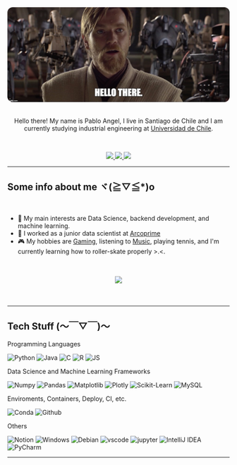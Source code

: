 
<div align="center">
    <img src='hello_there.jpeg' style="border-radius: 12px"> 
</div>

<br>

<div align="center">

Hello there! My name is Pablo Angel, I live in Santiago de Chile and I am currently studying industrial engineering at [Universidad de Chile](https://www.uchile.cl/).

</div>

<br>

<p align="center">
    <a href="https://www.linkedin.com/in/pablo-angel-946103229/">
        <img src="https://img.shields.io/badge/LinkedIn-0077B5?style=for-the-badge&logo=linkedin&logoColor=white"/>
    </a>
    <a href="mailto:pablo.angel.inq@gmail.com">
        <img src="https://img.shields.io/badge/Gmail-D14836?style=for-the-badge&logo=gmail&logoColor=white"/>
    </a>
    <a href="CV.pdf">
        <img src="https://img.shields.io/badge/CV-Blue?style=for-the-badge&logoColor=white"/>
    </a>
</p>

---

## Some info about me ヾ(≧▽≦*)o

<br>

- 💙 My main interests are Data Science, backend development, and machine learning.
- 👷 I worked as a junior data scientist at [Arcoprime](https://www.linkedin.com/company/arcoprime/?originalSubdomain=cl)
- 🎮 My hobbies are [Gaming](https://steamcommunity.com/id/snackyyyyyy/), listening to [Music](https://open.spotify.com/playlist/2TDM0dp1YgTR2Y6mFFErVj?si=0853abf456b94f55), playing tennis, and I'm currently learning how to roller-skate properly >.<.

<br>
<br>

<div align='center'>
<img src="https://github-readme-stats.vercel.app/api?username=Snackyyy&count_private=true&show_icons=true&custom_title=Github&theme=chartreuse-dark&bg_color=0,000000,130F40&layout=compact&border_radius=8">
</div>

<br>
<br>

---

## Tech Stuff (〜￣▽￣)〜️

Programming Languages

![Python](https://img.shields.io/badge/Python-FFD43B?style=flat-square&logo=python&logoColor=blue)
![Java](https://img.shields.io/badge/Java-%23ED8B00.svg?style=flat-square&logo=java&logoColor=white)
![C](https://img.shields.io/badge/c-%2300599C.svg?style=flat-square&logo=c&logoColor=white)
![R](https://img.shields.io/badge/r-%23276DC3.svg?style=flat-square&logo=r&logoColor=white)
![JS](https://img.shields.io/badge/JavaScript-323330?style=flat-square&logo=javascript&logoColor=F7DF1E)

Data Science and Machine Learning Frameworks

![Numpy](https://img.shields.io/badge/Numpy-777BB4?style=flat-square&logo=numpy&logoColor=white])
![Pandas](https://img.shields.io/badge/Pandas-2C2D72?style=flat-square&logo=pandas&logoColor=white])
![Matplotlib](https://img.shields.io/badge/Matplotlib-%23ffffff.svg?style=flat-square&logo=Matplotlib&logoColor=black)
![Plotly](https://img.shields.io/badge/Plotly-239120?style=flat-square&logo=plotly&logoColor=white])
![Scikit-Learn](https://img.shields.io/badge/scikit_learn-F7931E?style=flat-square&logo=scikit-learn&logoColor=white])
![MySQL](https://img.shields.io/badge/MySQL-%2300f.svg?style=flat-square&logo=mysql&logoColor=white)

Enviroments, Containers, Deploy, CI, etc.

![Conda](https://img.shields.io/badge/conda-342B029.svg?&style=flat-square&logo=anaconda&logoColor=white)
![Github](https://img.shields.io/badge/GitHub-100000?style=flat-square&logo=github&logoColor=white)


Others

![Notion](https://img.shields.io/badge/Notion-000000?style=flat-square&logo=notion&logoColor=white)
![Windows](https://img.shields.io/badge/Windows-0078D6?style=flat-square&logo=windows&logoColor=white)
![Debian](https://img.shields.io/badge/Debian-D70A53?style=flat-square&logo=debian&logoColor=white)
![vscode](https://img.shields.io/badge/VSCode-0078D4?style=flat-square&logo=visual%20studio%20code&logoColor=white)
![jupyter](https://img.shields.io/badge/Jupyter-F37626.svg?&style=flat-square&logo=Jupyter&logoColor=white)
![IntelliJ IDEA](https://img.shields.io/badge/IntelliJ_IDEA-000000.svg?style=flat-square&logo=intellij-idea&logoColor=white)
![PyCharm](https://img.shields.io/badge/PyCharm-143?style=flat-square&logo=pycharm&logoColor=black&color=black&labelColor=green)

---
